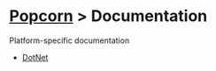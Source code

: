 # [Popcorn](../README.md) > Documentation

Platform-specific documentation
+ [DotNet](dotnet/DotNetDocumentation.md)